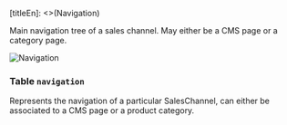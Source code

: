 [titleEn]: <>(Navigation)

Main navigation tree of a sales channel. May either be a CMS page or a category page.

![Navigation](dist/erm-shopware-core-content-navigation.svg)


### Table `navigation`

Represents the navigation of a particular SalesChannel, can either be associated to a CMS page or a product category.


